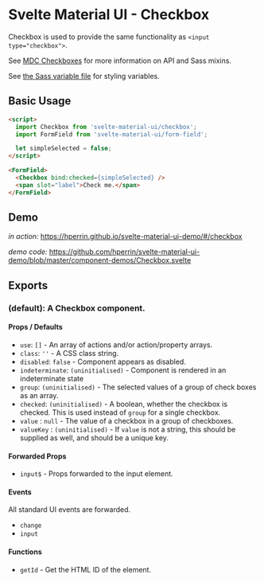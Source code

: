 # Svelte Material UI - Checkbox

Checkbox is used to provide the same functionality as `<input type="checkbox">`.

See [MDC Checkboxes](https://material.io/develop/web/components/input-controls/checkboxes/) for more information on API and Sass mixins.

See [the Sass variable file](https://github.com/material-components/material-components-web/blob/master/packages/mdc-checkbox/_variables.scss) for styling variables.

## Basic Usage

```html
<script>
  import Checkbox from 'svelte-material-ui/checkbox';
  import FormField from 'svelte-material-ui/form-field';

  let simpleSelected = false;
</script>

<FormField>
  <Checkbox bind:checked={simpleSelected} />
  <span slot="label">Check me.</span>
</FormField>
```

## Demo

*in action:* https://hperrin.github.io/svelte-material-ui-demo/#/checkbox

*demo code:* https://github.com/hperrin/svelte-material-ui-demo/blob/master/component-demos/Checkbox.svelte

## Exports

### (default): A Checkbox component.

#### Props / Defaults

* `use`: `[]` - An array of actions and/or action/property arrays.
* `class`: `''` - A CSS class string.
* `disabled`: `false` - Component appears as disabled.
* `indeterminate`: `(uninitialised)` - Component is rendered in an indeterminate state
* `group`: `(uninitialised)` - The selected values of a group of check boxes as an array.
* `checked`: `(uninitialised)` - A boolean, whether the checkbox is checked. This is used instead of `group` for a single checkbox.
* `value` : `null` - The value of a checkbox in a group of checkboxes.
* `valueKey` : `(uninitialised)` - If `value` is not a string, this should be supplied as well, and should be a unique key.

#### Forwarded Props

* `input$` - Props forwarded to the input element.

#### Events

All standard UI events are forwarded.

* `change`
* `input`

#### Functions

* `getId` - Get the HTML ID of the element.